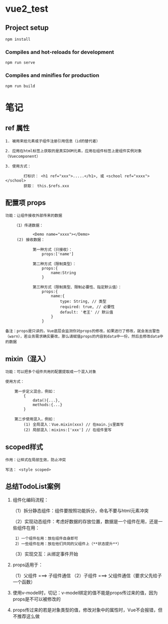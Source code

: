 # vue2_test

## Project setup

```
npm install
```

### Compiles and hot-reloads for development

```
npm run serve
```

### Compiles and minifies for production

```
npm run build
```

# 笔记

## ref 属性

    1. 被用来给元素或子组件注册引用信息（id的替代者）

    2. 应用在html标签上获取的是真实DOM元素，应用在组件标签上是组件实例对象（Vuecomponent）

    3. 使用方式：

            打标识： <h1 ref="xxx">.....</h1>, 或 <school ref="xxxx"></school>
            获取： this.$refs.xxx

## 配置项 props

    功能：让组件接收外部传来的数据

        （1）传递数据：

                <Demo name="xxxx"></Demo>
         (2) 接收数据：

                第一种方式（只接收）：
                    props:['name']

                第二种方式（限制类型）：
                    props:{
                        name:String
                    }

                第三种方式（限制类型、限制必要性、指定默认值）：
                    props:{
                        name:{
                            type: String, // 类型
                            required: true, // 必要性
                            default: '老王' // 默认值
                        }
                    }

    备注：props是只读的，Vue底层会监测你对props的修改，如果进行了修改，就会发出警告（warn），若业务需求确实要改，那么请赋值props的内容到data中一份，然后去修改data中的数据



## mixin（混入）

    功能：可以把多个组件共用的配置提取成一个混入对象

    使用方式：

        第一步定义混合，例如：
            {
                data(){...},
                methods:{...}
            }

        第二步使用混入，例如：
            (1) 全局混入：Vue.mixin(xxx) // 在main.js里面写
            (2) 局部混入：mixins:['xxx'] // 在组件里写



## scoped样式

    作用：让样式在局部生效，防止冲突

    写法： <style scoped>



## 总结TodoList案例

1. 组件化编码流程：

    （1）拆分静态组件：组件要按照功能拆分，命名不要与html元素冲突

    （2）实现动态组件：考虑好数据的存放位置，数据是一个组件在用，还是一些组件在用：

        1）一个组件在用：放在组件自身即可
        2）一些组件在用：放在他们共同的父组件上（**状态提升**）
    （3）实现交互：从绑定事件开始

2. props适用于：

    （1）父组件 ===> 子组件通信
    （2）子组件 ===> 父组件通信（要求父先给子一个函数）

3. 使用v-model时，切记：v-model绑定的值不能是props传过来的值，因为props是不可以被修改的

4. props传过来的若是对象类型的值，修改对象中的属性时，Vue不会报错，但不推荐这么做